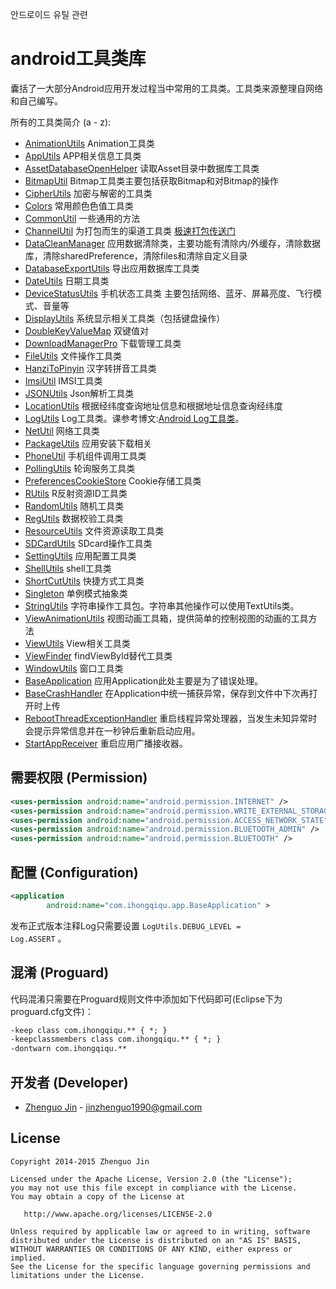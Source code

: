 안드로이드 유틸 관련 

android工具类库
==============
  
  囊括了一大部分Android应用开发过程当中常用的工具类。工具类来源整理自网络和自己编写。
  
所有的工具类简介 (a - z):


 * [AnimationUtils][1] Animation工具类
 * [AppUtils][2] APP相关信息工具类 
 * [AssetDatabaseOpenHelper][3] 读取Asset目录中数据库工具类
 * [BitmapUtil][4] Bitmap工具类主要包括获取Bitmap和对Bitmap的操作
 * [CipherUtils][5] 加密与解密的工具类
 * [Colors][6] 常用颜色色值工具类
 * [CommonUtil][7] 一些通用的方法
 * [ChannelUtil][46] 为打包而生的渠道工具类 [极速打包传送门][47]
 * [DataCleanManager][8] 应用数据清除类，主要功能有清除内/外缓存，清除数据库，清除sharedPreference，清除files和清除自定义目录
 * [DatabaseExportUtils][9] 导出应用数据库工具类
 * [DateUtils][10] 日期工具类
 * [DeviceStatusUtils][11] 手机状态工具类 主要包括网络、蓝牙、屏幕亮度、飞行模式、音量等
 * [DisplayUtils][13] 系统显示相关工具类（包括键盘操作）
 * [DoubleKeyValueMap][14] 双键值对
 * [DownloadManagerPro][15] 下载管理工具类
 * [FileUtils][16] 文件操作工具类
 * [HanziToPinyin][17] 汉字转拼音工具类
 * [ImsiUtil][18] IMSI工具类
 * [JSONUtils][46] Json解析工具类
 * [LocationUtils][19] 根据经纬度查询地址信息和根据地址信息查询经纬度
 * [LogUtils][20] Log工具类。课参考博文:[Android Log工具类][43]。
 * [NetUtil][21] 网络工具类
 * [PackageUtils][22] 应用安装下载相关
 * [PhoneUtil][23] 手机组件调用工具类
 * [PollingUtils][24] 轮询服务工具类
 * [PreferencesCookieStore][25] Cookie存储工具类
 * [RUtils][26] R反射资源ID工具类
 * [RandomUtils][27] 随机工具类
 * [RegUtils][28] 数据校验工具类
 * [ResourceUtils][29] 文件资源读取工具类
 * [SDCardUtils][30] SDcard操作工具类
 * [SettingUtils][31] 应用配置工具类
 * [ShellUtils][32] shell工具类
 * [ShortCutUtils][33] 快捷方式工具类
 * [Singleton][34] 单例模式抽象类
 * [StringUtils][35] 字符串操作工具包。字符串其他操作可以使用TextUtils类。
 * [ViewAnimationUtils][36] 视图动画工具箱，提供简单的控制视图的动画的工具方法
 * [ViewUtils][37] View相关工具类
 * [ViewFinder][45] findViewById替代工具类
 * [WindowUtils][38] 窗口工具类
 * [BaseApplication][39] 应用Application此处主要是为了错误处理。
 * [BaseCrashHandler][40] 在Application中统一捕获异常，保存到文件中下次再打开时上传
 * [RebootThreadExceptionHandler][41] 重启线程异常处理器，当发生未知异常时会提示异常信息并在一秒钟后重新启动应用。
 * [StartAppReceiver][42] 重启应用广播接收器。

需要权限 (Permission)
-------------------

```xml
<uses-permission android:name="android.permission.INTERNET" />
<uses-permission android:name="android.permission.WRITE_EXTERNAL_STORAGE" />
<uses-permission android:name="android.permission.ACCESS_NETWORK_STATE" />
<uses-permission android:name="android.permission.BLUETOOTH_ADMIN" />
<uses-permission android:name="android.permission.BLUETOOTH" />
```

配置 (Configuration)
------------------

```xml
<application
        android:name="com.ihongqiqu.app.BaseApplication" >
```
发布正式版本注释Log只需要设置 <code>LogUtils.DEBUG_LEVEL = Log.ASSERT</code> 。

混淆 (Proguard)
-------------

  代码混淆只需要在Proguard规则文件中添加如下代码即可(Eclipse下为proguard.cfg文件)：

``` xml
-keep class com.ihongqiqu.** { *; }
-keepclassmembers class com.ihongqiqu.** { *; }
-dontwarn com.ihongqiqu.**
```

开发者 (Developer)
----------------

* [Zhenguo Jin][44] - <jinzhenguo1990@gmail.com>


License
-------

    Copyright 2014-2015 Zhenguo Jin

    Licensed under the Apache License, Version 2.0 (the "License");
    you may not use this file except in compliance with the License.
    You may obtain a copy of the License at

       http://www.apache.org/licenses/LICENSE-2.0

    Unless required by applicable law or agreed to in writing, software
    distributed under the License is distributed on an "AS IS" BASIS,
    WITHOUT WARRANTIES OR CONDITIONS OF ANY KIND, either express or implied.
    See the License for the specific language governing permissions and
    limitations under the License.

[1]: https://github.com/jingle1267/android-utils/blob/master/src/com/ihongqiqu/util/AnimationUtils.java
[2]: https://github.com/jingle1267/android-utils/blob/master/src/com/ihongqiqu/util/AppUtils.java
[3]: https://github.com/jingle1267/android-utils/blob/master/src/com/ihongqiqu/util/AssetDatabaseOpenHelper.java
[4]: https://github.com/jingle1267/android-utils/blob/master/src/com/ihongqiqu/util/BitmapUtil.java
[5]: https://github.com/jingle1267/android-utils/blob/master/src/com/ihongqiqu/util/CipherUtils.java
[6]: https://github.com/jingle1267/android-utils/blob/master/src/com/ihongqiqu/util/Colors.java
[7]: https://github.com/jingle1267/android-utils/blob/master/src/com/ihongqiqu/util/CommonUtil.java
[8]: https://github.com/jingle1267/android-utils/blob/master/src/com/ihongqiqu/util/DataCleanManager.java
[9]: https://github.com/jingle1267/android-utils/blob/master/src/com/ihongqiqu/util/DatabaseExportUtils.java
[10]: https://github.com/jingle1267/android-utils/blob/master/src/com/ihongqiqu/util/DateUtils.java
[11]: https://github.com/jingle1267/android-utils/blob/master/src/com/ihongqiqu/util/DeviceStatusUtils.java
[12]: https://github.com/jingle1267/android-utils/blob/master/src/com/ihongqiqu/util/
[13]: https://github.com/jingle1267/android-utils/blob/master/src/com/ihongqiqu/util/DisplayUtils.java
[14]: https://github.com/jingle1267/android-utils/blob/master/src/com/ihongqiqu/util/DoubleKeyValueMap.java
[15]: https://github.com/jingle1267/android-utils/blob/master/src/com/ihongqiqu/util/DownloadManagerPro.java
[16]: https://github.com/jingle1267/android-utils/blob/master/src/com/ihongqiqu/util/FileUtils.java
[17]: https://github.com/jingle1267/android-utils/blob/master/src/com/ihongqiqu/util/HanziToPinyin.java
[18]: https://github.com/jingle1267/android-utils/blob/master/src/com/ihongqiqu/util/ImsiUtil.java
[19]: https://github.com/jingle1267/android-utils/blob/master/src/com/ihongqiqu/util/LocationUtils.java
[20]: https://github.com/jingle1267/android-utils/blob/master/src/com/ihongqiqu/util/LogUtils.java
[21]: https://github.com/jingle1267/android-utils/blob/master/src/com/ihongqiqu/util/NetUtil.java
[22]: https://github.com/jingle1267/android-utils/blob/master/src/com/ihongqiqu/util/PackageUtils.java
[23]: https://github.com/jingle1267/android-utils/blob/master/src/com/ihongqiqu/util/PhoneUtil.java
[24]: https://github.com/jingle1267/android-utils/blob/master/src/com/ihongqiqu/util/PollingUtils.java
[25]: https://github.com/jingle1267/android-utils/blob/master/src/com/ihongqiqu/util/PreferencesCookieStore.java
[26]: https://github.com/jingle1267/android-utils/blob/master/src/com/ihongqiqu/util/RUtils.java
[27]: https://github.com/jingle1267/android-utils/blob/master/src/com/ihongqiqu/util/RandomUtils.java
[28]: https://github.com/jingle1267/android-utils/blob/master/src/com/ihongqiqu/util/RegUtils.java
[29]: https://github.com/jingle1267/android-utils/blob/master/src/com/ihongqiqu/util/ResourceUtils.java
[30]: https://github.com/jingle1267/android-utils/blob/master/src/com/ihongqiqu/util/SDCardUtils.java
[31]: https://github.com/jingle1267/android-utils/blob/master/src/com/ihongqiqu/util/SettingUtils.java
[32]: https://github.com/jingle1267/android-utils/blob/master/src/com/ihongqiqu/util/ShellUtils.java
[33]: https://github.com/jingle1267/android-utils/blob/master/src/com/ihongqiqu/util/ShortCutUtils.java
[34]: https://github.com/jingle1267/android-utils/blob/master/src/com/ihongqiqu/util/Singleton.java
[35]: https://github.com/jingle1267/android-utils/blob/master/src/com/ihongqiqu/util/StringUtils.java
[36]: https://github.com/jingle1267/android-utils/blob/master/src/com/ihongqiqu/util/ViewAnimationUtils.java
[37]: https://github.com/jingle1267/android-utils/blob/master/src/com/ihongqiqu/util/ViewUtils.java
[38]: https://github.com/jingle1267/android-utils/blob/master/src/com/ihongqiqu/util/WindowUtils.java
[46]: https://github.com/jingle1267/android-utils/blob/master/src/com/ihongqiqu/util/JSONUtils.java

[39]: https://github.com/jingle1267/android-utils/blob/master/src/com/ihongqiqu/app/BaseApplication.java
[40]: https://github.com/jingle1267/android-utils/blob/master/src/com/ihongqiqu/app/BaseCrashHandler.java
[41]: https://github.com/jingle1267/android-utils/blob/master/src/com/ihongqiqu/app/RebootThreadExceptionHandler.java
[42]: https://github.com/jingle1267/android-utils/blob/master/src/com/ihongqiqu/app/StartAppReceiver.java
[43]: http://ihongqiqu.com/blog/2014/10/16/android-log/
[44]: http://ihongqiqu.com
[45]: https://github.com/jingle1267/android-utils/blob/master/src/com/ihongqiqu/util/ViewFinder.java
[46]: https://github.com/jingle1267/android-utils/blob/master/src/com/ihongqiqu/util/ChannelUtil.java
[47]: http://ihongqiqu.com/blog/2015/07/16/android-mutiple-channel-build/
